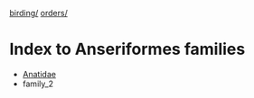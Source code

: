 [birding/](/birding/index.md)
[orders/](/birding/orders/index.md)

# Index to Anseriformes families
* [Anatidae](/birding/orders/anseriformes/anatidae/index.md)
* family_2
